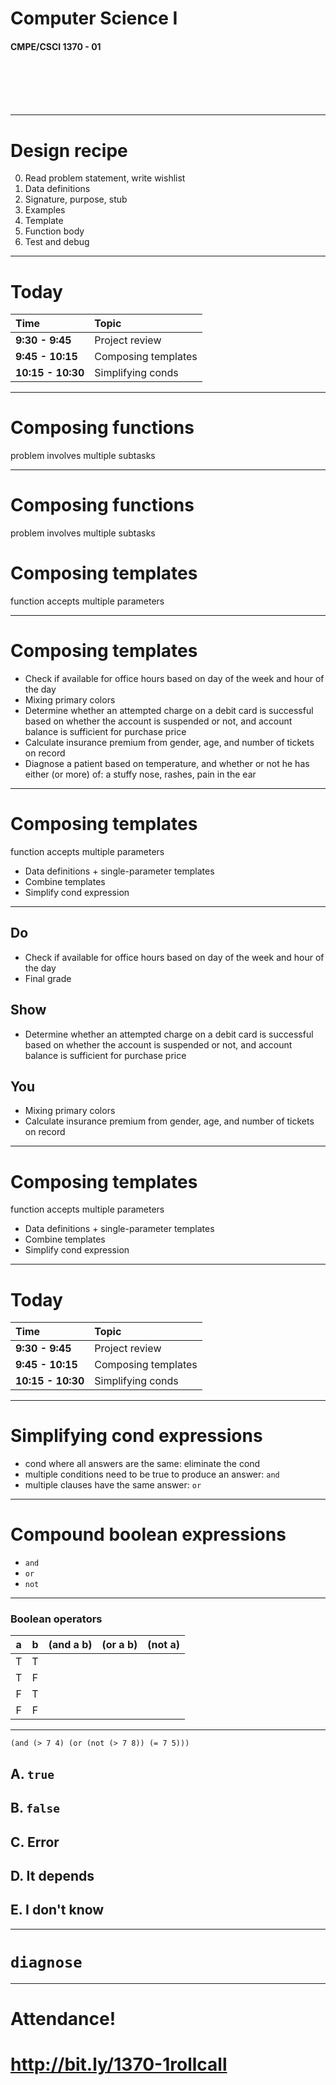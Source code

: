 <!--
footer: CMPE/CSCI 1370 - 01
-->


# Computer Science I
#### CMPE/CSCI 1370 - 01

<br>
<br>
<br>
<br>


---

# Design recipe

0. Read problem statement, write wishlist
1. Data definitions
2. Signature, purpose, stub
3. Examples
4. Template
5. Function body
6. Test and debug

---

# Today

| Time              | Topic                |
|:------------------|:---------------------|
| **9:30 - 9:45**   | Project review       |
| **9:45 - 10:15** 	| Composing templates  |
| **10:15 - 10:30** | Simplifying conds    |

---

# Composing functions

problem involves multiple subtasks

---

# Composing functions

problem involves multiple subtasks


# Composing templates

function accepts multiple parameters

---

# Composing templates

- Check if available for office hours based on day of the week and hour of the day
- Mixing primary colors
- Determine whether an attempted charge on a debit card is successful based on whether the account is suspended or not, and account balance is sufficient for purchase price
- Calculate insurance premium from gender, age, and number of tickets on record
- Diagnose a patient based on temperature, and whether or not he has either (or more) of: a stuffy nose, rashes, pain in the ear


---

# Composing templates

function accepts multiple parameters

- Data definitions + single-parameter templates
- Combine templates
- Simplify cond expression

---

## Do

- Check if available for office hours based on day of the week and hour of the day
- Final grade

## Show

- Determine whether an attempted charge on a debit card is successful based on whether the account is suspended or not, and account balance is sufficient for purchase price

## You

- Mixing primary colors
- Calculate insurance premium from gender, age, and number of tickets on record

---

# Composing templates

function accepts multiple parameters

- Data definitions + single-parameter templates
- Combine templates
- Simplify cond expression

---

# Today

| Time              | Topic                |
|:------------------|:---------------------|
| **9:30 - 9:45**   | Project review       |
| **9:45 - 10:15** 	| Composing templates  |
| **10:15 - 10:30** | Simplifying conds    |

---

# Simplifying cond expressions

- cond where all answers are the same: eliminate the cond
- multiple conditions need to be true to produce an answer: `and`
- multiple clauses have the same answer: `or`

---

# Compound boolean expressions

- `and`
- `or`
- `not`


---

### Boolean operators 

|    a   |    b   | (and a b) | (or a b) | (not a) |
|:------:|:------:|:---------:|:--------:|:-------:|
| T      | T      |           |          |         |
| T      | F      |           |          |         |
| F      | T      |           |          |         |
| F      | F      |           |          |         |


---

```
(and (> 7 4) (or (not (> 7 8)) (= 7 5)))
```

## A. `true`
## B. `false`
## C. Error
## D. It depends
## E. I don't know

---

# `diagnose`

---

# Attendance!
# http://bit.ly/1370-1rollcall